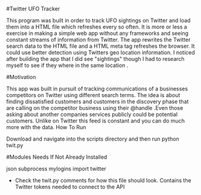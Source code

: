 #Twitter UFO Tracker

This program was built in order to track UFO sightings on Twitter and load them into a HTML file which refreshes every so often. It is more or less a exercise in making a simple web app without any frameworks and seeing constant streams of information from Twitter. The app rewrites the Twitter search data to the HTML file and a HTML meta tag refreshes the browser. It could use better detection using Twitters geo location information. I noticed after building the app that I did see "sightings" though I had to research myself to see if they where in the same location .

#Motivation

This app was built in pursuit of tracking communications of a businesses competitors on Twitter using different search terms. The idea is about finding dissatisfied customers and customers in the discovery phase that are calling on the competitor business using their @handle .Even those asking about another companies services publicly could be potential customers. Unlike on Twitter this feed is constant and you can do much more with the data.
How To Run

Download and navigate into the scripts directory and then run python twit.py

#Modules Needs If Not Already Installed

json
subprocess
mylogins import twitter
* Check the twit.py comments for how this file should look. Contains the Twitter tokens needed to connect to the API


